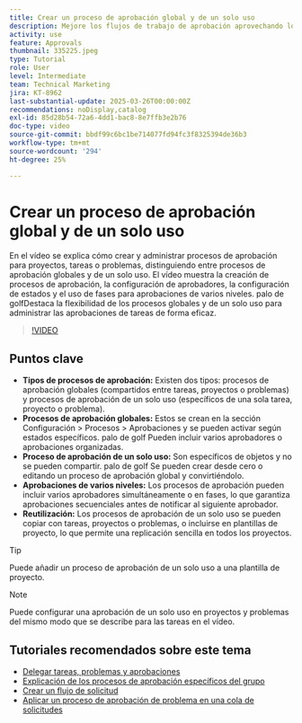 ```yaml
---
title: Crear un proceso de aprobación global y de un solo uso
description: Mejore los flujos de trabajo de aprobación aprovechando los procesos de aprobación globales y de un solo uso para tareas, proyectos o problemas, implementando aprobaciones por fases de varios niveles y promoviendo la eficacia mediante la reutilización en plantillas de proyecto.
activity: use
feature: Approvals
thumbnail: 335225.jpeg
type: Tutorial
role: User
level: Intermediate
team: Technical Marketing
jira: KT-8962
last-substantial-update: 2025-03-26T00:00:00Z
recommendations: noDisplay,catalog
exl-id: 85d28b54-72a6-4dd1-bac8-8e7ffb3e2b76
doc-type: video
source-git-commit: bbdf99c6bc1be714077fd94fc3f8325394de36b3
workflow-type: tm+mt
source-wordcount: '294'
ht-degree: 25%

---
```


# Crear un proceso de aprobación global y de un solo uso

En el vídeo se explica cómo crear y administrar procesos de aprobación para proyectos, tareas o problemas, distinguiendo entre procesos de aprobación globales y de un solo uso.
El vídeo muestra la creación de procesos de aprobación, la configuración de aprobadores, la configuración de estados y el uso de fases para aprobaciones de varios niveles.
palo de golfDestaca la flexibilidad de los procesos globales y de un solo uso para administrar las aprobaciones de tareas de forma eficaz.

>[!VIDEO](https://video.tv.adobe.com/v/3434690/?quality=12&learn=on&enablevpops=1&captions=spa)

## Puntos clave

* **Tipos de procesos de aprobación:** Existen dos tipos: procesos de aprobación globales (compartidos entre tareas, proyectos o problemas) y procesos de aprobación de un solo uso (específicos de una sola tarea, proyecto o problema).
* **Procesos de aprobación globales:** Estos se crean en la sección Configuración > Procesos > Aprobaciones y se pueden activar según estados específicos. palo de golf Pueden incluir varios aprobadores o aprobaciones organizadas.
* **Proceso de aprobación de un solo uso:** Son específicos de objetos y no se pueden compartir. palo de golf Se pueden crear desde cero o editando un proceso de aprobación global y convirtiéndolo.
* **Aprobaciones de varios niveles:** Los procesos de aprobación pueden incluir varios aprobadores simultáneamente o en fases, lo que garantiza aprobaciones secuenciales antes de notificar al siguiente aprobador.
* **Reutilización:** Los procesos de aprobación de un solo uso se pueden copiar con tareas, proyectos o problemas, o incluirse en plantillas de proyecto, lo que permite una replicación sencilla en todos los proyectos.


>[!TIP]
>
>Puede añadir un proceso de aprobación de un solo uso a una plantilla de proyecto.

>[!NOTE]
>
>Puede configurar una aprobación de un solo uso en proyectos y problemas del mismo modo que se describe para las tareas en el vídeo.



## Tutoriales recomendados sobre este tema

* [Delegar tareas, problemas y aprobaciones](/help/manage-work/approval-processes-and-milestone-paths/delegate-approvals.md)
* [Explicación de los procesos de aprobación específicos del grupo](/help/administration-and-setup/approval-processes-and-milestone-paths/group-specific-approval-processes.md)
* [Crear un flujo de solicitud](/help/manage-work/request-queues/create-a-request-flow.md)
* [Aplicar un proceso de aprobación de problema en una cola de solicitudes](/help/manage-work/approval-processes-and-milestone-paths/apply-an-issue-approval-process-in-a-request-queue.md)

